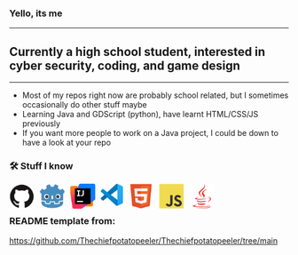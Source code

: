 ### Yello, its me

---

## Currently a high school student, interested in cyber security, coding, and game design

---

- Most of my repos right now are probably school related, but I sometimes occasionally do other stuff maybe
- Learning Java and GDScript (python), have learnt HTML/CSS/JS previously
- If you want more people to work on a Java project, I could be down to have a look at your repo

### 🛠️ Stuff I know
  
<img align="left" alt="Github" width="45px" src="https://github.com/devicons/devicon/blob/master/icons/github/github-original.svg" style="padding-right:10px;" />
<img align="left" alt="Godot" width="45px" src="https://github.com/devicons/devicon/blob/master/icons/godot/godot-original.svg" style="padding-right:10px;" />
<img align="left" alt="IntelliJ" width="45px" src="https://github.com/devicons/devicon/blob/master/icons/intellij/intellij-original.svg" style="padding-right:10px;" />
<img align="left" alt="Visual Studio Code" width="40px" src="https://github.com/devicons/devicon/blob/master/icons/vscode/vscode-original.svg" style="padding-right:10px;" />
<img align="left" alt="HTML5" width="45px" src="https://github.com/devicons/devicon/blob/master/icons/html5/html5-original.svg" style="padding-right:10px;" />
<img align="left" alt="Javascript" width="45px" src="https://github.com/devicons/devicon/blob/master/icons/javascript/javascript-original.svg" style="padding-right:10px;" />
<img align="left" alt="Java" width="45px" src="https://github.com/devicons/devicon/blob/master/icons/java/java-plain.svg" style="padding-right:10px;" />
<br>
<br>

### README template from:
https://github.com/Thechiefpotatopeeler/Thechiefpotatopeeler/tree/main
